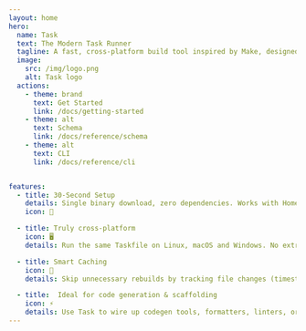```yaml
---
layout: home
hero:
  name: Task
  text: The Modern Task Runner
  tagline: A fast, cross-platform build tool inspired by Make, designed for modern workflows.
  image:
    src: /img/logo.png
    alt: Task logo
  actions:
    - theme: brand
      text: Get Started
      link: /docs/getting-started
    - theme: alt
      text: Schema
      link: /docs/reference/schema
    - theme: alt
      text: CLI
      link: /docs/reference/cli


features:
  - title: 30-Second Setup
    details: Single binary download, zero dependencies. Works with Homebrew, Snapcraft, Scoop.
    icon: 🚀

  - title: Truly cross-platform
    icon: 🖥️
    details: Run the same Taskfile on Linux, macOS and Windows. No extra setup. Task handles platform quirks so you don’t have to.

  - title: Smart Caching
    icon: 🎯
    details: Skip unnecessary rebuilds by tracking file changes (timestamp or content-based).

  - title:  Ideal for code generation & scaffolding
    icon: ⚡
    details: Use Task to wire up codegen tools, formatters, linters, or anything repetitive. Chain commands, set dependencies, and keep your workflow clean.
---
```


